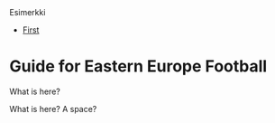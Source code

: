 <head>
  <meta charset="UTF-8">
  <meta name="viewport" content="width=device-width, initial-scale=1.0">
  <title>Visitors' Guide for Eastern Germany Football</title>

  <link href="https://cdn.jsdelivr.net/npm/bootstrap@5.3.3/dist/css/bootstrap.min.css" rel="stylesheet">
  <link rel="stylesheet" href="style.css">
  <script src="https://cdn.jsdelivr.net/npm/bootstrap@5.3.3/dist/js/bootstrap.bundle.min.js"></script>
</head>

<body>
<main>
  <nav class="navbar navbar-expand-sm bg-light">
    <div class="container-fluid">
      Esimerkki
      <ul class=navbar-nav">
        <li class="nav-item">
          <a class="nav-link" href ="#">First</a>
        </li>
      </ul>
    </div>
  </nav>
 <div class="container p-5 my-5 bg-warning text-body">
  <h1> Guide for Eastern Europe Football</h1>
  <p> What is here?</p>
  <p>What is here?
  A space?</p>
 </div>
</main>
</body>
